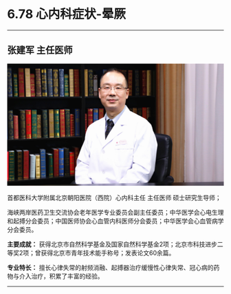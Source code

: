 # 6.78 心内科症状-晕厥

---

## 张建军 主任医师

![1679383072918](image/c06_078/1679383072918.png)

首都医科大学附属北京朝阳医院（西院）心内科主任 主任医师 硕士研究生导师；

海峡两岸医药卫生交流协会老年医学专业委员会副主任委员；中华医学会心电生理和起搏分会委员；中国医师协会心血管内科医师分会委员；中华医学会心血管病学分会委员。

**主要成就：** 获得北京市自然科学基金及国家自然科学基金2项；北京市科技进步二等奖2项；曾获得北京市青年技术能手称号；发表论文60余篇。

**专业特长：** 擅长心律失常的射频消融、起搏器治疗缓慢性心律失常、冠心病的药物与介入治疗，积累了丰富的经验。

---
